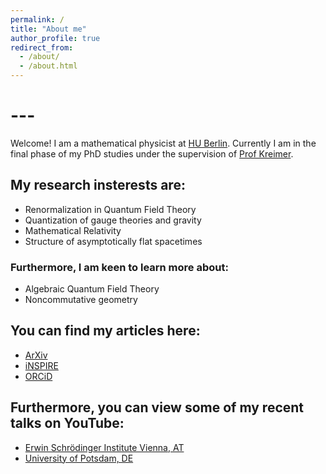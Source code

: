 ```yaml
---
permalink: /
title: "About me"
author_profile: true
redirect_from: 
  - /about/
  - /about.html
---
```


# ---

Welcome! I am a mathematical physicist at [HU Berlin](https://www2.mathematik.hu-berlin.de/~maphy/). Currently I am in the final phase of my PhD studies under the supervision of [Prof Kreimer](https://www2.mathematik.hu-berlin.de/~kreimer/).

## My research insterests are:
* Renormalization in Quantum Field Theory
* Quantization of gauge theories and gravity
* Mathematical Relativity
* Structure of asymptotically flat spacetimes

### Furthermore, I am keen to learn more about:
* Algebraic Quantum Field Theory
* Noncommutative geometry

## You can find my articles here:
* [ArXiv](https://arxiv.org/a/prinz_d_1.html)
* [iNSPIRE](https://inspirehep.net/authors/1487358)
* [ORCiD](https://orcid.org/0000-0001-7089-8870)

## Furthermore, you can view some of my recent talks on YouTube:
* [Erwin Schrödinger Institute Vienna, AT](https://youtu.be/beUsX0497DE)
* [University of Potsdam, DE](https://youtu.be/OtAfPwqOlqA)
